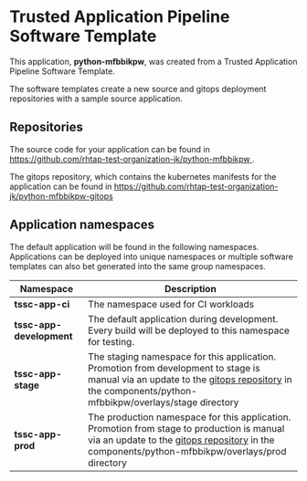 # Trusted Application Pipeline Software Template

This application, **python-mfbbikpw**, was created from a Trusted Application Pipeline Software Template.

The software templates create a new source and gitops deployment repositories with a sample source application. 

## Repositories

The source code for your application can be found in [https://github.com/rhtap-test-organization-jk/python-mfbbikpw ](https://github.com/rhtap-test-organization-jk/python-mfbbikpw ).
 
The gitops repository, which contains the kubernetes manifests for the application can be found in 
[https://github.com/rhtap-test-organization-jk/python-mfbbikpw-gitops ](https://github.com/rhtap-test-organization-jk/python-mfbbikpw-gitops ) 

## Application namespaces 

The default application will be found in the following namespaces. Applications can be deployed into unique namespaces or multiple software templates can also bet generated into the same group namespaces.  

|  Namespace   |  Description   |  
| -------- | -------- |
| **tssc-app-ci** | The namespace used for CI workloads |
| **tssc-app-development** | The default application during development. Every build will be deployed to this namespace for testing. |
| **tssc-app-stage** | The staging namespace for this application. Promotion from development to stage is manual via an update to the [gitops repository](https://github.com/rhtap-test-organization-jk/python-mfbbikpw-gitops ) in the components/python-mfbbikpw/overlays/stage directory |
| **tssc-app-prod** | The production namespace for this application. Promotion from stage to production is manual via an update to the [gitops repository](https://github.com/rhtap-test-organization-jk/python-mfbbikpw-gitops ) in the components/python-mfbbikpw/overlays/prod directory |